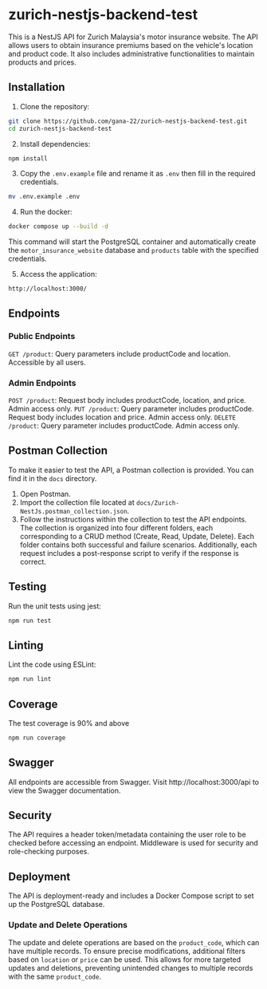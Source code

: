 # zurich-nestjs-backend-test

This is a NestJS API for Zurich Malaysia's motor insurance website. The API allows users to obtain insurance premiums based on the vehicle's location and product code. It also includes administrative functionalities to maintain products and prices.

## Installation

1. Clone the repository:
  ```sh
  git clone https://github.com/gana-22/zurich-nestjs-backend-test.git
  cd zurich-nestjs-backend-test
  ```

2. Install dependencies:
  ```sh
  npm install
  ```
  
3. Copy the `.env.example` file and rename it as `.env` then fill in the required credentials.
```sh
mv .env.example .env
```

4. Run the docker:
  ```sh
  docker compose up --build -d
  ```
  This command will start the PostgreSQL container and automatically create the `motor_insurance_website` database and `products` table with the specified credentials.

5. Access the application:
  ```sh
  http://localhost:3000/
  ```


## Endpoints
### Public Endpoints
`GET /product`: Query parameters include productCode and location. Accessible by all users.

### Admin Endpoints
`POST /product`: Request body includes productCode, location, and price. Admin access only.
`PUT /product`: Query parameter includes productCode. Request body includes location and price. Admin access only.
`DELETE /product`: Query parameter includes productCode. Admin access only.


## Postman Collection
To make it easier to test the API, a Postman collection is provided. You can find it in the `docs` directory.

1. Open Postman.
2. Import the collection file located at `docs/Zurich-NestJs.postman_collection.json`.
3. Follow the instructions within the collection to test the API endpoints.
The collection is organized into four different folders, each corresponding to a CRUD method (Create, Read, Update, Delete). Each folder contains both successful and failure scenarios. Additionally, each request includes a post-response script to verify if the response is correct.

## Testing
Run the unit tests using jest:
```sh
npm run test
```


## Linting
Lint the code using ESLint:
```sh
npm run lint
```


## Coverage
The test coverage is 90% and above
```sh
npm run coverage
```


## Swagger
All endpoints are accessible from Swagger. Visit http://localhost:3000/api to view the Swagger documentation.


## Security
The API requires a header token/metadata containing the user role to be checked before accessing an endpoint. Middleware is used for security and role-checking purposes.


## Deployment
The API is deployment-ready and includes a Docker Compose script to set up the PostgreSQL database.


### Update and Delete Operations
The update and delete operations are based on the `product_code`, which can have multiple records. To ensure precise modifications, additional filters based on `location` or `price` can be used. This allows for more targeted updates and deletions, preventing unintended changes to multiple records with the same `product_code`.